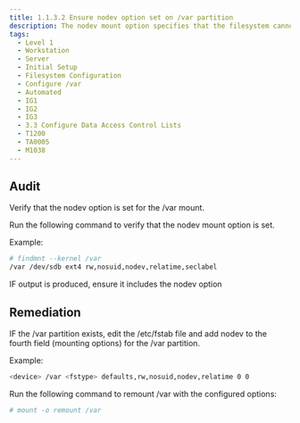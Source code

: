 ```yaml
---
title: 1.1.3.2 Ensure nodev option set on /var partition
description: The nodev mount option specifies that the filesystem cannot contain special devices.
tags:
  - Level 1
  - Workstation
  - Server
  - Initial Setup
  - Filesystem Configuration
  - Configure /var
  - Automated
  - IG1
  - IG2
  - IG3
  - 3.3 Configure Data Access Control Lists
  - T1200
  - TA0005
  - M1038
---
```


## Audit
Verify that the nodev option is set for the /var mount.

Run the following command to verify that the nodev mount option is set.

Example:
```bash
# findmnt --kernel /var
/var /dev/sdb ext4 rw,nosuid,nodev,relatime,seclabel
```

IF output is produced, ensure it includes the nodev option

## Remediation
IF the /var partition exists, edit the /etc/fstab file and add nodev to the fourth field (mounting options) for the /var partition.

Example:
```bash
<device> /var <fstype> defaults,rw,nosuid,nodev,relatime 0 0
```

Run the following command to remount /var with the configured options:
```bash
# mount -o remount /var
```
